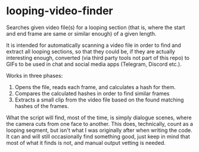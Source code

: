 # looping-video-finder
Searches given video file(s) for a looping section (that is, where the start and end frame are same or similar enough) of a given length.

It is intended for automatically scanning a video file in order to find and extract all looping sections, so that they could be, if they are actually interesting enough, converted (via third party tools not part of this repo) to GIFs to be used in chat and social media apps (Telegram, Discord etc.).

Works in three phases:
1. Opens the file, reads each frame, and calculates a hash for them.
2. Compares the calculated hashes in order to find similar frames
3. Extracts a small clip from the video file based on the found matching hashes of the frames.
  
What the script will find, most of the time, is simply dialogue scenes, where the camera cuts from one face to another. This does, technically, count as a looping seqment, but isn't what I was originally after when writing the code. It can and will still occasionally find something good, just keep in mind that most of what it finds is not, and manual output vetting is needed.
